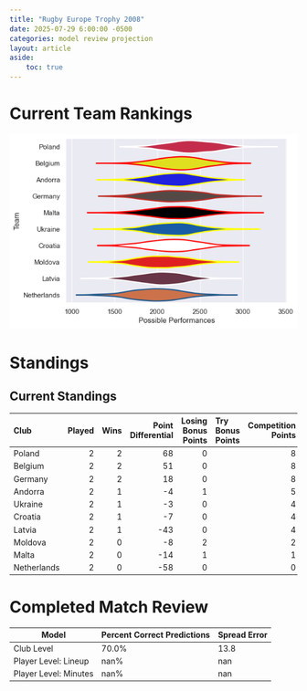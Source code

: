 ```yaml
---  
title: "Rugby Europe Trophy 2008"  
date: 2025-07-29 6:00:00 -0500  
categories: model review projection  
layout: article  
aside:  
    toc: true  
---
```

# Current Team Rankings


![Club Rankings](plots/rankings_Rugby_Europe_Trophy_2008.png)
# Standings

## Current Standings


| Club        |   Played |   Wins |   Point Differential |   Losing Bonus Points | Try Bonus Points   |   Competition Points |
|:------------|---------:|-------:|---------------------:|----------------------:|:-------------------|---------------------:|
| Poland      |        2 |      2 |                   68 |                     0 |                    |                    8 |
| Belgium     |        2 |      2 |                   51 |                     0 |                    |                    8 |
| Germany     |        2 |      2 |                   18 |                     0 |                    |                    8 |
| Andorra     |        2 |      1 |                   -4 |                     1 |                    |                    5 |
| Ukraine     |        2 |      1 |                   -3 |                     0 |                    |                    4 |
| Croatia     |        2 |      1 |                   -7 |                     0 |                    |                    4 |
| Latvia      |        2 |      1 |                  -43 |                     0 |                    |                    4 |
| Moldova     |        2 |      0 |                   -8 |                     2 |                    |                    2 |
| Malta       |        2 |      0 |                  -14 |                     1 |                    |                    1 |
| Netherlands |        2 |      0 |                  -58 |                     0 |                    |                    0 |



# Completed Match Review


| Model | Percent Correct Predictions | Spread Error |
| ------ | ------ | ------ |
| Club Level | 70.0% | 13.8 |
| Player Level: Lineup | nan% | nan |
| Player Level: Minutes | nan% | nan |


